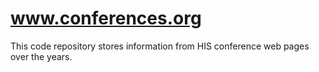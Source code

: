 # www.conferences.org
This code repository stores information from HIS conference web pages over the years.
